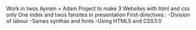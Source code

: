 Work in twos Aymen + Adam
Project to make 3  Websites with html and css only
One index and twos fansites in presentation
First-directives : 
      -Division of labour
      -Sames synthax and fonts
      -Using HTML5 and CSS3.0
